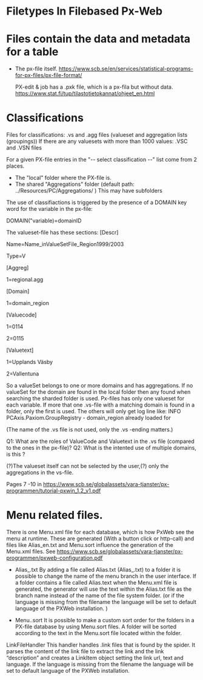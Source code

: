 # Filetypes In Filebased Px-Web 

# Files contain the data and metadata for a table
- The px-file itself. 
  https://www.scb.se/en/services/statistical-programs-for-px-files/px-file-format/
  
  PX-edit & job has a .pxk file, which is a px-fila but without data.
  https://www.stat.fi/tup/tilastotietokannat/ohjeet_en.html
  

# Classifications
Files for classifications: .vs and .agg files  (valueset  and aggregation lists (groupings))
   If there are any valuesets with more than 1000 values: .VSC and .VSN files

For a given PX-file entries in the "-- select classification --" list come from 2 places.
- The "local" folder where the PX-file is. 
- The shared "Aggregations" folder (default path:  ../Resources/PC/Aggregations/ ) This may have subfolders

The use of classifiactions is triggered by the presence of a DOMAIN key word for the variable in the px-file:

DOMAIN("variable)=domainID

The valueset-file has  these sections:
[Descr]

Name=Name_inValueSetFile_Region1999/2003

Type=V

[Aggreg]

1=regional.agg

[Domain]

1=domain_region

[Valuecode]

1=0114

2=0115

[Valuetext]

1=Upplands Väsby

2=Vallentuna


So a valueSet belongs to one or more domains and has aggregations. If no valueSet for the domain are found in the local folder then any found when searching the sharded folder is used. Px-files has only one valueset for each variable. If more that one .vs-file with a matching domain is found in a folder, only the first is used. The others will only get log line like: 
INFO  PCAxis.Paxiom.GroupRegistry - domain_region already loaded for

(The name of the .vs file is not used, only the .vs -ending matters.)

Q1: What are the roles of ValueCode and Valuetext in the .vs file (compared to the ones in the px-file)?
Q2: What is the intented use of multiple domains, is this ?  
   
(?)The valueset itself can not be selected by the user,(?) only the aggregations in the vs-file.  
  

 

Pages 7 -10 in https://www.scb.se/globalassets/vara-tjanster/px-programmen/tutorial-pxwin_1.2_v1.pdf
  
  
# Menu related files. 
There is one Menu.xml file for each database, which is how PxWeb see the menu at runtime. 
These are generated (With a button click or http-call) and files like Alias_en.txt and Menu.sort influence the generation of the Menu.xml files. See  https://www.scb.se/globalassets/vara-tjanster/px-programmen/pxweb-configuration.pdf
- Alias_<LANG>.txt
By adding a file called Alias.txt (Alias_<LANG>.txt) to a folder it is
possible to change the name of the menu branch in the user interface.
If a folder contains a file called Alias.text when the Menu.xml file is
generated, the generator will use the text within the Alias.txt file as the
branch name instead of the name of the file system folder. 
(or if the language is missing from the filename the language will be set to default language of the PXWeb
installation. )

- Menu.<LANG>.sort
It is possible to make a custom sort order for the folders in a PX-file
database by using Menu.sort files. A folder will be sorted according to
the text in the Menu.sort file located within the folder.


LinkFileHandler
This handler handles .link files that is found by the spider. It parses the content of the link file to
extract the link and the link “description” and creates a LinkItem object setting the link url, text
and language. If the language is missing from the filename the language will be set to default
language of the PXWeb installation.
   
  
  
